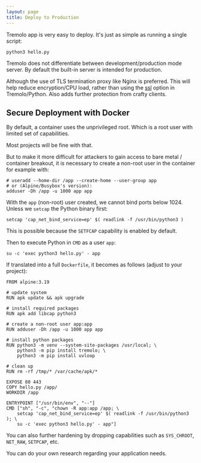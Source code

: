 ```yaml
---
layout: page
title: Deploy to Production
---
```


Tremolo app is very easy to deploy. It's just as simple as running a single script:

```
python3 hello.py
```

Tremolo does not differentiate between development/production mode server. By default the built-in server is intended for production.

Although the use of TLS termination proxy like Nginx is preferred. This will help reduce encryption/CPU load, rather than using the [ssl](https://nggit.github.io/tremolo-docs/configuration.html#ssl) option in Tremolo/Python. Also adds further protection from crafty clients.

## Secure Deployment with Docker
By default, a container uses the unprivileged root. Which is a root user with limited set of capabilities.

Most projects will be fine with that.

But to make it more difficult for attackers to gain access to bare metal / container breakout, it is necessary to create a non-root user in the container for example with:

```
# useradd --home-dir /app --create-home --user-group app
# or (Alpine/Busybox's version):
adduser -Dh /app -u 1000 app app
```

With the `app` (non-root) user created, we cannot bind ports below 1024. Unless we `setcap` the Python binary first:

```
setcap 'cap_net_bind_service=ep' $( readlink -f /usr/bin/python3 )
```

This is possible because the `SETFCAP` capability is enabled by default.

Then to execute Python in `CMD` as a user `app`:
```
su -c 'exec python3 hello.py' - app
```

If translated into a full `Dockerfile`, it becomes as follows (adjust to your project):

```
FROM alpine:3.19

# update system
RUN apk update && apk upgrade

# install required packages
RUN apk add libcap python3

# create a non-root user app:app
RUN adduser -Dh /app -u 1000 app app

# install python packages
RUN python3 -m venv --system-site-packages /usr/local; \
    python3 -m pip install tremolo; \
    python3 -m pip install uvloop

# clean up
RUN rm -rf /tmp/* /var/cache/apk/*

EXPOSE 80 443
COPY hello.py /app/
WORKDIR /app

ENTRYPOINT ["/usr/bin/env", "--"]
CMD ["sh", "-c", "chown -R app:app /app; \
    setcap 'cap_net_bind_service=ep' $( readlink -f /usr/bin/python3 ); \
    su -c 'exec python3 hello.py' - app"]
```

You can also further hardening by dropping capabilities such as `SYS_CHROOT`, `NET_RAW`, `SETPCAP`, etc.

You can do your own research regarding your application needs.
